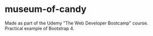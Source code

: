 # museum-of-candy

Made as part of the Udemy "The Web Developer Bootcamp" course.
Practical example of Bootstrap 4.

